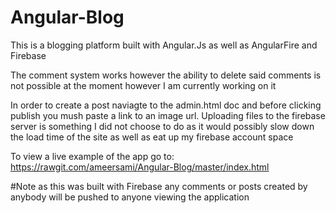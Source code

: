 # Angular-Blog

This is a blogging platform built with Angular.Js as well as AngularFire and
Firebase

The comment system works however the ability to delete said comments is not
possible at the moment however I am currently working on it

In order to create a post naviagte to the admin.html doc and before clicking
publish you mush paste a link to an image url. Uploading files to the firebase
server is something I did not choose to do as it would possibly slow down the
load time of the site as well as eat up my firebase account space

To view a live example of the app go to: https://rawgit.com/ameersami/Angular-Blog/master/index.html

#Note as this was built with Firebase any comments or posts created by anybody will be pushed to anyone viewing the application
